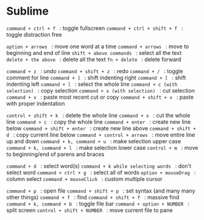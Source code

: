 # Sublime

`command + ctrl + f ` : toggle fullscreen
`command + ctrl + shift + f ` : toggle distraction free

`option + arrows ` : move one word at a time
`command + arrows ` : move to beginning and end of line
`shift + above commands ` : select all the text
`delete + the above ` : delete all the text
`fn + delete ` : delete forward

`command + z ` : undo
`command + shift + z ` : redo
`command + / ` : toggle comment for line
`command + ] ` : shift indenting right
`command + [ ` : shift indenting left
`command + l ` : select the whole line
`command + c (with selection) ` : copy selection
`command + x (with selection) ` : cut selection
`command + v ` : paste most recent cut or copy
`command + shift + v ` : paste with proper indentation

`control + shift + k ` : delete the whole line
`command + x ` : cut the whole line
`command + c ` : copy the whole line
`command + enter ` : create new line below
`command + shift + enter ` : create new line above
`command + shift + d ` : copy current line below
`command + control + arrows ` : move entire line up and down
`command + k, command + u ` : make selection upper case
`command + k, command + l ` : make selection lower case
`control + m ` : move to beginning/end of parens and braces

`command + d ` : select word(s)
`command + k while selecting words ` : don't select word 
`command + ctrl + g ` : select all of words
`option + mouseDrag ` : column select
`command + mouseClick ` : custom multiple cursor

`command + p ` : open file
`command + shift + p ` : set syntax (and many many other things)
`command + f ` : find
`command + shift + f ` : massive find
`command + k, command + b ` : toggle file bar
`command + option + NUMBER ` : split screen
`control + shift + NUMBER ` : move current file to pane